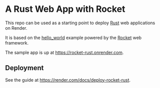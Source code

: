 # A Rust Web App with Rocket

This repo can be used as a starting point to deploy [Rust](https://www.rust-lang.org) web applications on Render.

It is based on the [hello_world](https://github.com/SergioBenitez/Rocket/tree/master/examples/hello_world) example powered by the [Rocket](https://github.com/SergioBenitez/Rocket) web framework.

The sample app is up at https://rocket-rust.onrender.com.

## Deployment

See the guide at https://render.com/docs/deploy-rocket-rust.
